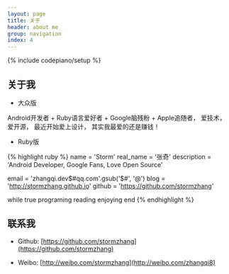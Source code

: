 ```yaml
---
layout: page
title: 关于
header: about me
group: navigation
index: 4
---
```

{% include codepiano/setup %}

## 关于我

* 大众版

Android开发者 + Ruby语言爱好者 + Google脑残粉 + Apple追随者， 爱技术， 爱开源， 最近开始爱上设计， 其实我最爱的还是赚钱！

* Ruby版

{% highlight ruby %}
name = 'Storm'
real_name = '张奇'
description = 'Android Developer, Google Fans, Love Open Source'

email = 'zhangqi.dev$#qq.com'.gsub('$#', '@')
blog = 'http://stormzhang.github.io'
github = 'https://github.com/stormzhang'

while true
  programing
  reading
  enjoying
end
{% endhighlight %}

## 联系我

* Github: [https://github.com/stormzhang](https://github.com/stormzhang)

* Weibo: [http://weibo.com/stormzhang](http://weibo.com/zhangqi8)
